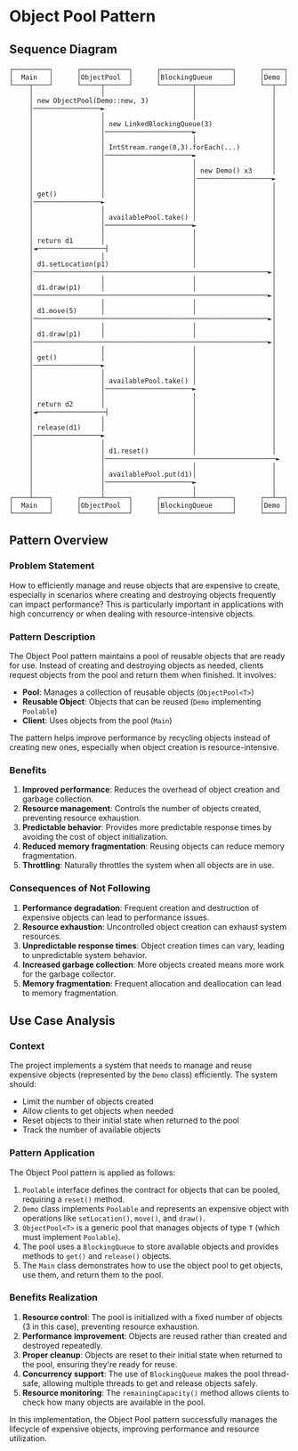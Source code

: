 # Object Pool Pattern

## Sequence Diagram

```
┌─────────┐      ┌────────────┐      ┌──────────────────┐      ┌─────┐
│  Main   │      │ObjectPool  │      │BlockingQueue     │      │Demo │
└────┬────┘      └─────┬──────┘      └────────┬─────────┘      └──┬──┘
     │                 │                      │                   │
     │ new ObjectPool(Demo::new, 3)           │                   │
     │─────────────────►                      │                   │
     │                 │                      │                   │
     │                 │ new LinkedBlockingQueue(3)               │
     │                 │──────────────────────►                   │
     │                 │                      │                   │
     │                 │ IntStream.range(0,3).forEach(...)        │
     │                 │──────────────────────►                   │
     │                 │                      │                   │
     │                 │                      │ new Demo() x3     │
     │                 │                      │───────────────────►
     │                 │                      │                   │
     │ get()           │                      │                   │
     │─────────────────►                      │                   │
     │                 │                      │                   │
     │                 │ availablePool.take() │                   │
     │                 │──────────────────────►                   │
     │                 │                      │                   │
     │ return d1       │                      │                   │
     │◄─────────────────┤                     │                   │
     │                 │                      │                   │
     │ d1.setLocation(p1)                     │                   │
     │───────────────────────────────────────────────────────────►│
     │                 │                      │                   │
     │ d1.draw(p1)     │                      │                   │
     │───────────────────────────────────────────────────────────►│
     │                 │                      │                   │
     │ d1.move(5)      │                      │                   │
     │───────────────────────────────────────────────────────────►│
     │                 │                      │                   │
     │ d1.draw(p1)     │                      │                   │
     │───────────────────────────────────────────────────────────►│
     │                 │                      │                   │
     │ get()           │                      │                   │
     │─────────────────►                      │                   │
     │                 │                      │                   │
     │                 │ availablePool.take() │                   │
     │                 │──────────────────────►                   │
     │                 │                      │                   │
     │ return d2       │                      │                   │
     │◄─────────────────┤                     │                   │
     │                 │                      │                   │
     │ release(d1)     │                      │                   │
     │─────────────────►                      │                   │
     │                 │                      │                   │
     │                 │ d1.reset()           │                   │
     │                 │───────────────────────────────────────────►
     │                 │                      │                   │
     │                 │ availablePool.put(d1)│                   │
     │                 │──────────────────────►                   │
     │                 │                      │                   │
┌────┴────┐      ┌─────┴──────┐      ┌────────┴─────────┐      ┌──┴──┐
│  Main   │      │ObjectPool  │      │BlockingQueue     │      │Demo │
└─────────┘      └────────────┘      └──────────────────┘      └─────┘
```

## Pattern Overview

### Problem Statement
How to efficiently manage and reuse objects that are expensive to create, especially in scenarios where creating and destroying objects frequently can impact performance? This is particularly important in applications with high concurrency or when dealing with resource-intensive objects.

### Pattern Description
The Object Pool pattern maintains a pool of reusable objects that are ready for use. Instead of creating and destroying objects as needed, clients request objects from the pool and return them when finished. It involves:

- **Pool**: Manages a collection of reusable objects (`ObjectPool<T>`)
- **Reusable Object**: Objects that can be reused (`Demo` implementing `Poolable`)
- **Client**: Uses objects from the pool (`Main`)

The pattern helps improve performance by recycling objects instead of creating new ones, especially when object creation is resource-intensive.

### Benefits
1. **Improved performance**: Reduces the overhead of object creation and garbage collection.
2. **Resource management**: Controls the number of objects created, preventing resource exhaustion.
3. **Predictable behavior**: Provides more predictable response times by avoiding the cost of object initialization.
4. **Reduced memory fragmentation**: Reusing objects can reduce memory fragmentation.
5. **Throttling**: Naturally throttles the system when all objects are in use.

### Consequences of Not Following
1. **Performance degradation**: Frequent creation and destruction of expensive objects can lead to performance issues.
2. **Resource exhaustion**: Uncontrolled object creation can exhaust system resources.
3. **Unpredictable response times**: Object creation times can vary, leading to unpredictable system behavior.
4. **Increased garbage collection**: More objects created means more work for the garbage collector.
5. **Memory fragmentation**: Frequent allocation and deallocation can lead to memory fragmentation.

## Use Case Analysis

### Context
The project implements a system that needs to manage and reuse expensive objects (represented by the `Demo` class) efficiently. The system should:
- Limit the number of objects created
- Allow clients to get objects when needed
- Reset objects to their initial state when returned to the pool
- Track the number of available objects

### Pattern Application
The Object Pool pattern is applied as follows:
1. `Poolable` interface defines the contract for objects that can be pooled, requiring a `reset()` method.
2. `Demo` class implements `Poolable` and represents an expensive object with operations like `setLocation()`, `move()`, and `draw()`.
3. `ObjectPool<T>` is a generic pool that manages objects of type `T` (which must implement `Poolable`).
4. The pool uses a `BlockingQueue` to store available objects and provides methods to `get()` and `release()` objects.
5. The `Main` class demonstrates how to use the object pool to get objects, use them, and return them to the pool.

### Benefits Realization
1. **Resource control**: The pool is initialized with a fixed number of objects (3 in this case), preventing resource exhaustion.
2. **Performance improvement**: Objects are reused rather than created and destroyed repeatedly.
3. **Proper cleanup**: Objects are reset to their initial state when returned to the pool, ensuring they're ready for reuse.
4. **Concurrency support**: The use of `BlockingQueue` makes the pool thread-safe, allowing multiple threads to get and release objects safely.
5. **Resource monitoring**: The `remainingCapacity()` method allows clients to check how many objects are available in the pool.

In this implementation, the Object Pool pattern successfully manages the lifecycle of expensive objects, improving performance and resource utilization.
